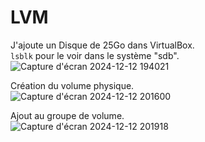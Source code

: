 # LVM

J'ajoute un Disque de 25Go dans VirtualBox.  
`lsblk` pour le voir dans le système "sdb".  
![Capture d'écran 2024-12-12 194021](https://github.com/user-attachments/assets/9f79fb65-0a54-4053-822b-f0b46d989475)  

Création du volume physique.  
![Capture d'écran 2024-12-12 201600](https://github.com/user-attachments/assets/8f980eec-bdfe-4193-bd28-b51dd7d1bdb8)  

Ajout au groupe de volume.  
![Capture d'écran 2024-12-12 201918](https://github.com/user-attachments/assets/c1acc163-b6e2-4396-ae01-d13d7a3b83e3)
